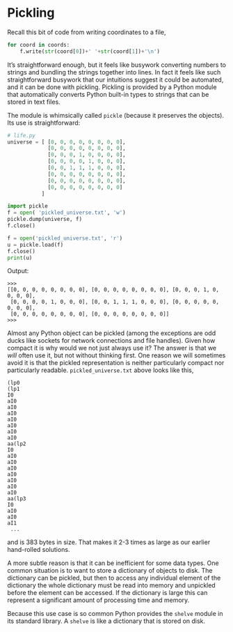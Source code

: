 # Pickling

Recall this bit of code from writing coordinates to a file,

``` python
for coord in coords:
    f.write(str(coord[0])+' '+str(coord[1])+'\n')
```

It’s straightforward enough, but it feels like busywork converting
numbers to strings and bundling the strings together into lines. In fact
it feels like such straightforward busywork that our intuitions suggest
it could be automated, and it can be done with pickling. Pickling is 
provided by a Python module that automatically converts Python built-in 
types to strings that can be stored in text files.

The module is whimsically called `pickle` (because it preserves the
objects). Its use is straightforward:

``` python
# life.py
universe = [ [0, 0, 0, 0, 0, 0, 0, 0],
             [0, 0, 0, 0, 0, 0, 0, 0],
             [0, 0, 0, 1, 0, 0, 0, 0],
             [0, 0, 0, 0, 1, 0, 0, 0],
             [0, 0, 1, 1, 1, 0, 0, 0],
             [0, 0, 0, 0, 0, 0, 0, 0],
             [0, 0, 0, 0, 0, 0, 0, 0],
             [0, 0, 0, 0, 0, 0, 0, 0]
           ]

import pickle
f = open( 'pickled_universe.txt', 'w')
pickle.dump(universe, f)
f.close()

f = open('pickled_universe.txt', 'r')
u = pickle.load(f)
f.close()
print(u)
```

Output:

    >>> 
    [[0, 0, 0, 0, 0, 0, 0, 0], [0, 0, 0, 0, 0, 0, 0, 0], [0, 0, 0, 1, 0, 0, 0, 0],
     [0, 0, 0, 0, 1, 0, 0, 0], [0, 0, 1, 1, 1, 0, 0, 0], [0, 0, 0, 0, 0, 0, 0, 0],
     [0, 0, 0, 0, 0, 0, 0, 0], [0, 0, 0, 0, 0, 0, 0, 0]]
    >>> 

Almost any Python object can be pickled (among the exceptions are odd
ducks like sockets for network connections and file handles). Given how
compact it is why would we not just always use it? The answer is that we
_will_ often use it, but not without thinking first. One reason we will
sometimes avoid it is that the pickled representation is neither
particularly compact nor particularly readable. `pickled_universe.txt`
above looks like this,

    (lp0
    (lp1
    I0
    aI0
    aI0
    aI0
    aI0
    aI0
    aI0
    aI0
    aa(lp2
    I0
    aI0
    aI0
    aI0
    aI0
    aI0
    aI0
    aI0
    aa(lp3
    I0
    aI0
    aI0
    aI1
     ...

and is 383 bytes in size. That makes it 2-3 times as large as our
earlier hand-rolled solutions.

A more subtle reason is that it can be inefficient for some data types.
One common situation is to want to store a dictionary of objects to
disk. The dictionary can be pickled, but then to access any individual
element of the dictionary the whole dictionary must be read into memory
and unpickled before the element can be accessed. If the dictionary is
large this can represent a significant amount of processing time and
memory.

Because this use case is so common Python provides the `shelve` module
in its standard library. A `shelve` is like a dictionary that is stored
on disk.
